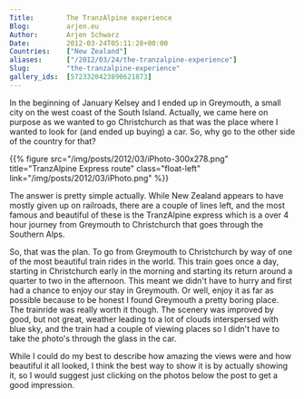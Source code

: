 ```yaml
---
Title:        The TranzAlpine experience
Blog:         arjen.eu  
Author:       Arjen Schwarz  
Date:         2012-03-24T05:11:28+00:00
Countries:    ["New Zealand"]
aliases:      ["/2012/03/24/the-tranzalpine-experience"]
Slug:         "the-tranzalpine-experience"
gallery_ids:  [5723320423890621873]
---
```

In the beginning of January Kelsey and I ended up in Greymouth, a small city on the west coast of the South Island. Actually, we came here on purpose as we wanted to go Christchurch as that was the place where I wanted to look for (and ended up buying) a car. So, why go to the other side of the country for that?

{{% figure src="/img/posts/2012/03/iPhoto-300x278.png" title="TranzAlpine Express route" class="float-left" link="/img/posts/2012/03/iPhoto.png" %}}

The answer is pretty simple actually. While New Zealand appears to have mostly given up on railroads, there are a couple of lines left, and the most famous and beautiful of these is the TranzAlpine express which is a over 4 hour journey from Greymouth to Christchurch that goes through the Southern Alps.

So, that was the plan. To go from Greymouth to Christchurch by way of one of the most beautiful train rides in the world. This train goes once a day, starting in Christchurch early in the morning and starting its return around a quarter to two in the afternoon. This meant we didn't have to hurry and first had a chance to enjoy our stay in Greymouth. Or well, enjoy it as far as possible because to be honest I found Greymouth a pretty boring place.   
The trainride was really worth it though. The scenery was improved by good, but not great, weather leading to a lot of clouds interspersed with blue sky, and the train had a couple of viewing places so I didn't have to take the photo's through the glass in the car.

While I could do my best to describe how amazing the views were and how beautiful it all looked, I think the best way to show it is by actually showing it, so I would suggest just clicking on the photos below the post to get a good impression.
